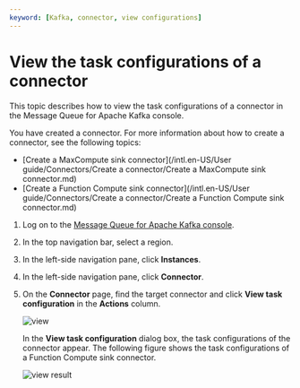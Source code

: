 ```yaml
---
keyword: [Kafka, connector, view configurations]
---
```


# View the task configurations of a connector

This topic describes how to view the task configurations of a connector in the Message Queue for Apache Kafka console.

You have created a connector. For more information about how to create a connector, see the following topics:

-   [Create a MaxCompute sink connector](/intl.en-US/User guide/Connectors/Create a connector/Create a MaxCompute sink connector.md)
-   [Create a Function Compute sink connector](/intl.en-US/User guide/Connectors/Create a connector/Create a Function Compute sink connector.md)

1.  Log on to the [Message Queue for Apache Kafka console](https://kafka.console.aliyun.com/?spm=a2c4g.11186623.2.22.6bf72638IfKzDm).

2.  In the top navigation bar, select a region.

3.  In the left-side navigation pane, click **Instances**.

4.  In the left-side navigation pane, click **Connector**.

5.  On the **Connector** page, find the target connector and click **View task configuration** in the **Actions** column.

    ![view](https://static-aliyun-doc.oss-cn-hangzhou.aliyuncs.com/assets/img/en-US/9250549951/p127582.png)

    In the **View task configuration** dialog box, the task configurations of the connector appear. The following figure shows the task configurations of a Function Compute sink connector.

    ![view result](https://static-aliyun-doc.oss-cn-hangzhou.aliyuncs.com/assets/img/en-US/9250549951/p127587.png)


